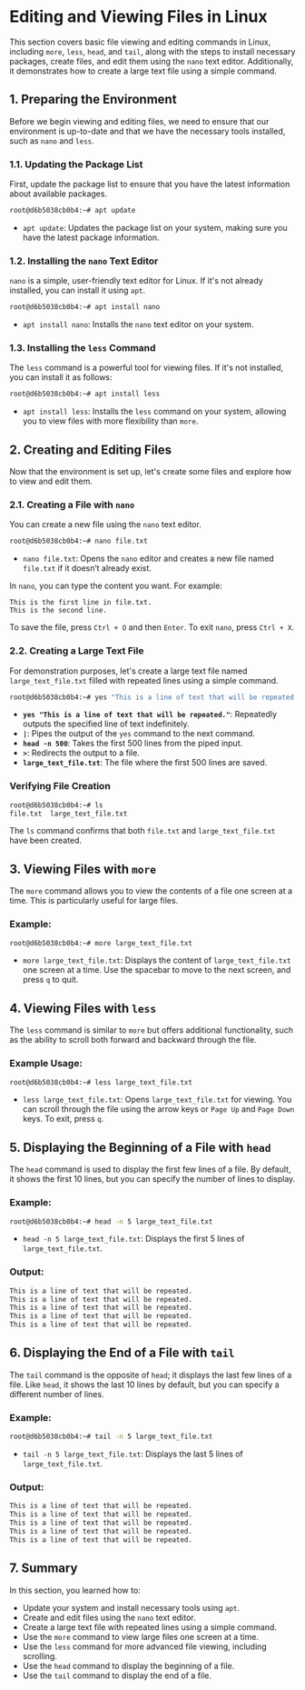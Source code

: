 # Editing and Viewing Files in Linux

This section covers basic file viewing and editing commands in Linux, including `more`, `less`, `head`, and `tail`, along with the steps to install necessary packages, create files, and edit them using the `nano` text editor. Additionally, it demonstrates how to create a large text file using a simple command.

## 1. Preparing the Environment

Before we begin viewing and editing files, we need to ensure that our environment is up-to-date and that we have the necessary tools installed, such as `nano` and `less`.

### 1.1. Updating the Package List

First, update the package list to ensure that you have the latest information about available packages.

```bash
root@d6b5038cb0b4:~# apt update
```

- `apt update`: Updates the package list on your system, making sure you have the latest package information.

### 1.2. Installing the `nano` Text Editor

`nano` is a simple, user-friendly text editor for Linux. If it's not already installed, you can install it using `apt`.

```bash
root@d6b5038cb0b4:~# apt install nano
```

- `apt install nano`: Installs the `nano` text editor on your system.

### 1.3. Installing the `less` Command

The `less` command is a powerful tool for viewing files. If it's not installed, you can install it as follows:

```bash
root@d6b5038cb0b4:~# apt install less
```

- `apt install less`: Installs the `less` command on your system, allowing you to view files with more flexibility than `more`.

## 2. Creating and Editing Files

Now that the environment is set up, let's create some files and explore how to view and edit them.

### 2.1. Creating a File with `nano`

You can create a new file using the `nano` text editor.

```bash
root@d6b5038cb0b4:~# nano file.txt
```

- `nano file.txt`: Opens the `nano` editor and creates a new file named `file.txt` if it doesn’t already exist.

In `nano`, you can type the content you want. For example:

```
This is the first line in file.txt.
This is the second line.
```

To save the file, press `Ctrl + O` and then `Enter`. To exit `nano`, press `Ctrl + X`.

### 2.2. Creating a Large Text File

For demonstration purposes, let's create a large text file named `large_text_file.txt` filled with repeated lines using a simple command.

```bash
root@d6b5038cb0b4:~# yes "This is a line of text that will be repeated." | head -n 500 > large_text_file.txt
```

- **`yes "This is a line of text that will be repeated."`**: Repeatedly outputs the specified line of text indefinitely.
- **`|`**: Pipes the output of the `yes` command to the next command.
- **`head -n 500`**: Takes the first 500 lines from the piped input.
- **`>`**: Redirects the output to a file.
- **`large_text_file.txt`**: The file where the first 500 lines are saved. 

### Verifying File Creation

```bash
root@d6b5038cb0b4:~# ls
file.txt  large_text_file.txt
```

The `ls` command confirms that both `file.txt` and `large_text_file.txt` have been created.

## 3. Viewing Files with `more`

The `more` command allows you to view the contents of a file one screen at a time. This is particularly useful for large files.

### Example:

```bash
root@d6b5038cb0b4:~# more large_text_file.txt
```

- `more large_text_file.txt`: Displays the content of `large_text_file.txt` one screen at a time. Use the spacebar to move to the next screen, and press `q` to quit.

## 4. Viewing Files with `less`

The `less` command is similar to `more` but offers additional functionality, such as the ability to scroll both forward and backward through the file.

### Example Usage:

```bash
root@d6b5038cb0b4:~# less large_text_file.txt
```

- `less large_text_file.txt`: Opens `large_text_file.txt` for viewing. You can scroll through the file using the arrow keys or `Page Up` and `Page Down` keys. To exit, press `q`.

## 5. Displaying the Beginning of a File with `head`

The `head` command is used to display the first few lines of a file. By default, it shows the first 10 lines, but you can specify the number of lines to display.

### Example:

```bash
root@d6b5038cb0b4:~# head -n 5 large_text_file.txt
```

- `head -n 5 large_text_file.txt`: Displays the first 5 lines of `large_text_file.txt`.

### Output:

```bash
This is a line of text that will be repeated.
This is a line of text that will be repeated.
This is a line of text that will be repeated.
This is a line of text that will be repeated.
This is a line of text that will be repeated.
```

## 6. Displaying the End of a File with `tail`

The `tail` command is the opposite of `head`; it displays the last few lines of a file. Like `head`, it shows the last 10 lines by default, but you can specify a different number of lines.

### Example:

```bash
root@d6b5038cb0b4:~# tail -n 5 large_text_file.txt
```

- `tail -n 5 large_text_file.txt`: Displays the last 5 lines of `large_text_file.txt`.

### Output:

```bash
This is a line of text that will be repeated.
This is a line of text that will be repeated.
This is a line of text that will be repeated.
This is a line of text that will be repeated.
This is a line of text that will be repeated.
```

## 7. Summary

In this section, you learned how to:

- Update your system and install necessary tools using `apt`.
- Create and edit files using the `nano` text editor.
- Create a large text file with repeated lines using a simple command.
- Use the `more` command to view large files one screen at a time.
- Use the `less` command for more advanced file viewing, including scrolling.
- Use the `head` command to display the beginning of a file.
- Use the `tail` command to display the end of a file.
